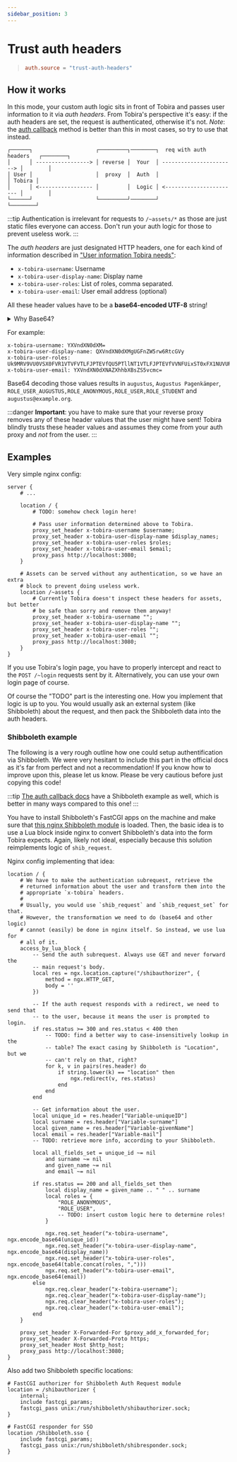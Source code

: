 ```yaml
---
sidebar_position: 3
---
```


# Trust auth headers

> ```toml
> auth.source = "trust-auth-headers"
> ```

## How it works

In this mode, your custom auth logic sits in front of Tobira and passes user information to it via *auth headers*.
From Tobira's perspective it's easy: if the auth headers are set, the request is authenticated, otherwise it's not.
*Note*: the [auth callback](./callback) method is better than this in most cases, so try to use that instead.

```
┌──────┐                    ┌─────────┐────────┐  req with auth headers   ┌────────┐
│      │ -----------------> │ reverse │  Your  │ -----------------------> │        │
│ User │                    │  proxy  │  Auth  │                          │ Tobira │
│      │ <----------------- │         │  Logic │ <----------------------- │        │
└──────┘                    └─────────┘────────┘                          └────────┘
```

:::tip
Authentication is irrelevant for requests to `/~assets/*` as those are just static files everyone can access.
Don't run your auth logic for those to prevent useless work.
:::

The *auth headers* are just designated HTTP headers, one for each kind of information described in ["User information Tobira needs"](./#user-information-tobira-needs):

- `x-tobira-username`: Username
- `x-tobira-user-display-name`: Display name
- `x-tobira-user-roles`: List of roles, comma separated.
- `x-tobira-user-email`: User email address (optional)

All these header values have to be a **base64-encoded UTF-8** string!

<details>
<summary>Why Base64?</summary>

It is strongly recommended by the HTTP standard to only include ASCII bytes in HTTP headers.
Arbitrary bytes are *usually* passed through verbatim, but this is not guaranteed and often forbidden.
Base64 encoding is the safer option, that's why we chose it for Tobira.

</details>

For example:

```
x-tobira-username: YXVndXN0dXM=
x-tobira-user-display-name: QXVndXN0dXMgUGFnZW5rw6RtcGVy
x-tobira-user-roles: Uk9MRV9VU0VSX0FVR1VTVFVTLFJPTEVfQU5PTllNT1VTLFJPTEVfVVNFUixST0xFX1NUVURFTlQ=
x-tobira-user-email: YXVndXN0dXNAZXhhbXBsZS5vcmc=
```

Base64 decoding those values results in `augustus`, `Augustus Pagenkämper`, `ROLE_USER_AUGUSTUS,ROLE_ANONYMOUS,ROLE_USER,ROLE_STUDENT` and `augustus@example.org`.

:::danger
**Important**: you have to make sure that your reverse proxy removes any of these header values that the user might have sent!
Tobira blindly trusts these header values and assumes they come from your auth proxy and *not* from the user.
:::


## Examples

Very simple nginx config:

```nginx
server {
    # ...

    location / {
        # TODO: somehow check login here!

        # Pass user information determined above to Tobira.
        proxy_set_header x-tobira-username $username;
        proxy_set_header x-tobira-user-display-name $display_names;
        proxy_set_header x-tobira-user-roles $roles;
        proxy_set_header x-tobira-user-email $email;
        proxy_pass http://localhost:3080;
    }

    # Assets can be served without any authentication, so we have an extra
    # block to prevent doing useless work.
    location /~assets {
        # Currently Tobira doesn't inspect these headers for assets, but better
        # be safe than sorry and remove them anyway!
        proxy_set_header x-tobira-username "";
        proxy_set_header x-tobira-user-display-name "";
        proxy_set_header x-tobira-user-roles "";
        proxy_set_header x-tobira-user-email "";
        proxy_pass http://localhost:3080;
    }
}
```

If you use Tobira's login page, you have to properly intercept and react to the `POST /~login` requests sent by it.
Alternatively, you can use your own login page of course.

Of course the "TODO" part is the interesting one.
How you implement that logic is up to you.
You would usually ask an external system (like Shibboleth) about the request, and then pack the Shibboleth data into the auth headers.


### Shibboleth example

The following is a very rough outline how one could setup authentification via Shibboleth.
We were very hesitant to include this part in the official docs as it's far from perfect and not a recommendation!
If you know how to improve upon this, please let us know.
Please be very cautious before just copying this code!

:::tip
[The auth callback docs](./callback) have a Shibboleth example as well, which is better in many ways compared to this one!
:::

You have to install Shibboleth's FastCGI apps on the machine and make sure that [this nginx Shibboleth module](https://github.com/nginx-shib/nginx-http-shibboleth) is loaded.
Then, the basic idea is to use a Lua block inside nginx to convert Shibboleth's data into the form Tobira expects.
Again, likely not ideal, especially because this solution reimplements logic of `shib_request`.

Nginx config implementing that idea:

```nginx
location / {
    # We have to make the authentication subrequest, retrieve the
    # returned information about the user and transform them into the
    # appropriate `x-tobira` headers.
    #
    # Usually, you would use `shib_request` and `shib_request_set` for that.
    # However, the transformation we need to do (base64 and other logic)
    # cannot (easily) be done in nginx itself. So instead, we use lua for
    # all of it.
    access_by_lua_block {
        -- Send the auth subrequest. Always use GET and never forward the
        -- main request's body.
        local res = ngx.location.capture("/shibauthorizer", {
            method = ngx.HTTP_GET,
            body = ''
        })

        -- If the auth request responds with a redirect, we need to send that
        -- to the user, because it means the user is prompted to login.
        if res.status >= 300 and res.status < 400 then
            -- TODO: find a better way to case-insensitively lookup in the
            -- table? The exact casing by Shibboleth is "Location", but we
            -- can't rely on that, right?
            for k, v in pairs(res.header) do
                if string.lower(k) == "location" then
                    ngx.redirect(v, res.status)
                end
            end
        end

        -- Get information about the user.
        local unique_id = res.header["Variable-uniqueID"]
        local surname = res.header["Variable-surname"]
        local given_name = res.header["Variable-givenName"]
        local email = res.header["Variable-mail"]
        -- TODO: retrieve more info, according to your Shibboleth.

        local all_fields_set = unique_id ~= nil
            and surname ~= nil
            and given_name ~= nil
            and email ~= nil

        if res.status == 200 and all_fields_set then
            local display_name = given_name .. " " .. surname
            local roles = {
                "ROLE_ANONYMOUS",
                "ROLE_USER",
                -- TODO: insert custom logic here to determine roles!
            }

            ngx.req.set_header("x-tobira-username", ngx.encode_base64(unique_id))
            ngx.req.set_header("x-tobira-user-display-name", ngx.encode_base64(display_name))
            ngx.req.set_header("x-tobira-user-roles", ngx.encode_base64(table.concat(roles, ",")))
            ngx.req.set_header("x-tobira-user-email", ngx.encode_base64(email))
        else
            ngx.req.clear_header("x-tobira-username");
            ngx.req.clear_header("x-tobira-user-display-name");
            ngx.req.clear_header("x-tobira-user-roles");
            ngx.req.clear_header("x-tobira-user-email");
        end
    }

    proxy_set_header X-Forwarded-For $proxy_add_x_forwarded_for;
    proxy_set_header X-Forwarded-Proto https;
    proxy_set_header Host $http_host;
    proxy_pass http://localhost:3080;
}
```

Also add two Shibboleth specific locations:

```nginx
# FastCGI authorizer for Shibboleth Auth Request module
location = /shibauthorizer {
    internal;
    include fastcgi_params;
    fastcgi_pass unix:/run/shibboleth/shibauthorizer.sock;
}

# FastCGI responder for SSO
location /Shibboleth.sso {
    include fastcgi_params;
    fastcgi_pass unix:/run/shibboleth/shibresponder.sock;
}
```


